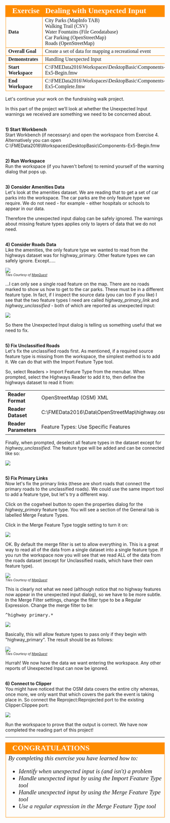 <!--Exercise Section-->
<!--NB: In GitBook world we don't give a number to exercises-->

<table style="border-spacing: 0px;border-collapse: collapse;font-family:serif">
<tr>
<td width=25% style="vertical-align:middle;background-color:darkorange;border: 2px solid darkorange">
<i class="fa fa-cogs fa-lg fa-pull-left fa-fw" style="color:white;padding-right: 12px;vertical-align:text-top"></i>
<span style="color:white;font-size:x-large;font-weight: bold">Exercise</span>
</td>
<td style="border: 2px solid darkorange;background-color:darkorange;color:white">
<span style="color:white;font-size:x-large;font-weight: bold">Dealing with Unexpected Input</span>
</td>
</tr>

<tr>
<td style="border: 1px solid darkorange; font-weight: bold">Data</td>
<td style="border: 1px solid darkorange">City Parks (MapInfo TAB)<br>Walking Trail (CSV)<br>Water Fountains (File Geodatabase)<br>Car Parking (OpenStreetMap)<br>Roads (OpenStreetMap)</td>
</tr>

<tr>
<td style="border: 1px solid darkorange; font-weight: bold">Overall Goal</td>
<td style="border: 1px solid darkorange">Create a set of data for mapping a recreational event</td>
</tr>

<tr>
<td style="border: 1px solid darkorange; font-weight: bold">Demonstrates</td>
<td style="border: 1px solid darkorange">Handling Unexpected Input</td>
</tr>

<tr>
<td style="border: 1px solid darkorange; font-weight: bold">Start Workspace</td>
<td style="border: 1px solid darkorange">C:\FMEData2016\Workspaces\DesktopBasic\Components-Ex5-Begin.fmw</td>
</tr>

<tr>
<td style="border: 1px solid darkorange; font-weight: bold">End Workspace</td>
<td style="border: 1px solid darkorange">C:\FMEData2016\Workspaces\DesktopBasic\Components-Ex5-Complete.fmw</td>
</tr>

</table>


Let's continue your work on the fundraising walk project.

In this part of the project we’ll look at whether the Unexpected Input warnings we received are something we need to be concerned about.


<br>**1) Start Workbench**
<br>Start Workbench (if necessary) and open the workspace from Exercise 4. Alternatively you can open C:\FMEData2016\Workspaces\DesktopBasic\Components-Ex5-Begin.fmw


<br>**2) Run Workspace**
<br>Run the workspace (if you haven't before) to remind yourself of the warning dialog that pops up.


<br>**3) Consider Amenities Data**
<br>Let's look at the amenities dataset. We are reading that to get a set of car parks into the workspace. The car parks are the only feature type we require. We do not need - for example - either hospitals or schools to appear in our data.

Therefore the unexpected input dialog can be safely ignored. The warnings about missing feature types applies only to layers of data that we do not need.


<br>**4) Consider Roads Data**
<br>Like the amenities, the only feature type we wanted to read from the highways dataset was for highway_primary. Other feature types we can safely ignore. Except.....

![](./Images/Img4.94.Ex5.MissingRoadsData.png)
<br><span style="font-style:italic;font-size:x-small">Tiles Courtesy of <a href="http://www.mapquest.com/">MapQuest</a></span>


...I can only see a single road feature on the map. There are no roads marked to show us how to get to the car parks. These must be in a different feature type. In fact, if I inspect the source data (you can too if you like) I see that the two feature types I need are called *highway_primary_link* and *highway_unclassified* - both of which are reported as unexpected input:

![](./Images/Img4.95.Ex5.MissingRoadsData.png)

So there the Unexpected Input dialog is telling us something useful that we need to fix.


<br>**5) Fix Unclassified Roads**
<br>Let's fix the unclassified roads first. As mentioned, if a required source feature type is missing from the workspace, the simplest method is to add it. We can do that with the Import Feature Type tool.

So, select Readers > Import Feature Type from the menubar. When prompted, select the Highways Reader to add it to, then define the highways dataset to read it from:

<table style="border: 0px">

<tr>
<td style="font-weight: bold">Reader Format</td>
<td style="">OpenStreetMap (OSM) XML</td>
</tr>

<tr>
<td style="font-weight: bold">Reader Dataset</td>
<td style="">C:\FMEData2016\Data\OpenStreetMap\highway.osm</td>
</tr>

<tr>
<td style="font-weight: bold">Reader Parameters</td>
<td style="">Feature Types: Use Specific Features</td>
</tr>

</table>

Finally, when prompted, deselect all feature types in the dataset except for *highway_unclassified*. The feature type will be added and can be connected like so:

![](./Images/Img4.96.Ex5.ImportedRoadsFeatureType.png)


<br>**5) Fix Primary Links**
<br>Now let's fix the primary links (these are short roads that connect the primary roads to the unclassified roads). We could use the same import tool to add a feature type, but let's try a different way.

Click on the cogwheel button to open the properties dialog for the *highway_primary* feature type. You will see a section of the General tab is labelled Merge Feature Types.

Click in the Merge Feature Type toggle setting to turn it on:

![](./Images/Img4.97.Ex5.RoadsMergeFilter.png)

OK. By default the merge filter is set to allow everything in. This is a great way to read all of the data from a single dataset into a single feature type. If you run the workspace now you will see that we read ALL of the data from the roads dataset (except for Unclassified roads, which have their own feature type).

![](./Images/Img4.98.Ex5.AllRoadsReadByMergeFilter.png)
<br><span style="font-style:italic;font-size:x-small">Tiles Courtesy of <a href="http://www.mapquest.com/">MapQuest</a></span>


This is clearly not what we need (although notice that no highway features now appear in the unexpected input dialog), so we have to be more subtle. In the Merge Filter settings, change the filter type to be a Regular Expression. Change the merge filter to be:

<pre>^highway_primary.*</pre>  

![](./Images/Img4.99.Ex5.RegexMergeFilter.png)

Basically, this will allow feature types to pass only if they begin with "highway_primary". The result should be as follows:

![](./Images/Img4.100.Ex5.MergedData.png)
<br><span style="font-style:italic;font-size:x-small">Tiles Courtesy of <a href="http://www.mapquest.com/">MapQuest</a></span>


Hurrah! We now have the data we want entering the workspace. Any other reports of Unexpected Input can now be ignored.


<br>**6) Connect to Clipper**
<br>You might have noticed that the OSM data covers the entire city whereas, once more, we only want that which covers the park the event is taking place in. So connect the Reproject:Reprojected port to the existing Clipper:Clippee port:

![](./Images/Img4.101.Ex5.ConnectRoadsToClipper.png)

Run the workspace to prove that the output is correct. We have now completed the reading part of this project!

---

<!--Exercise Congratulations Section--> 

<table style="border-spacing: 0px">
<tr>
<td style="vertical-align:middle;background-color:darkorange;border: 2px solid darkorange">
<i class="fa fa-thumbs-o-up fa-lg fa-pull-left fa-fw" style="color:white;padding-right: 12px;vertical-align:text-top"></i>
<span style="color:white;font-size:x-large;font-weight: bold;font-family:serif">CONGRATULATIONS</span>
</td>
</tr>

<tr>
<td style="border: 1px solid darkorange">
<span style="font-family:serif; font-style:italic; font-size:larger">
By completing this exercise you have learned how to:
<br>
<ul><li>Identify when unexpected input is (and isn't) a problem</li>
<li>Handle unexpected input by using the Import Feature Type tool</li>
<li>Handle unexpected input by using the Merge Feature Type tool</li>
<li>Use a regular expression in the Merge Feature Type tool</li></ul>
</span>
</td>
</tr>
</table>